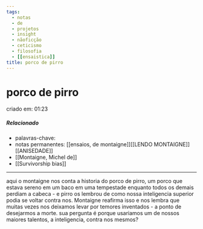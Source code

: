 ```yaml
---
tags:
  - notas
  - de
  - projetos
  - insight
  - nãoficção
  - ceticismo
  - filosofia
  - [[ensaistica]]
title: porco de pirro
---
```

# porco de pirro
criado em: 01:23

##### Relacionado
- palavras-chave:
- notas permanentes: [[ensaios, de montaigne]][[LENDO MONTAIGNE]] [[ANISEDADE]] 
- [[Montaigne, Michel de]] 
- [[Survivorship bias]]

---
aqui o montaigne nos conta a historia do porco de pirro, um porco que estava sereno em um baco em uma tempestade enquanto todos os demais perdiam a cabeca - e pirro os lembrou de como nossa inteligencia superior podia se voltar contra nos. Montaigne reafirma isso e nos lembra que muitas vezes nos deixamos levar por temores inventados - a ponto de desejarmos a morte. sua pergunta é porque usariamos um de nossos maiores talentos, a inteligencia, contra nos mesmos?
